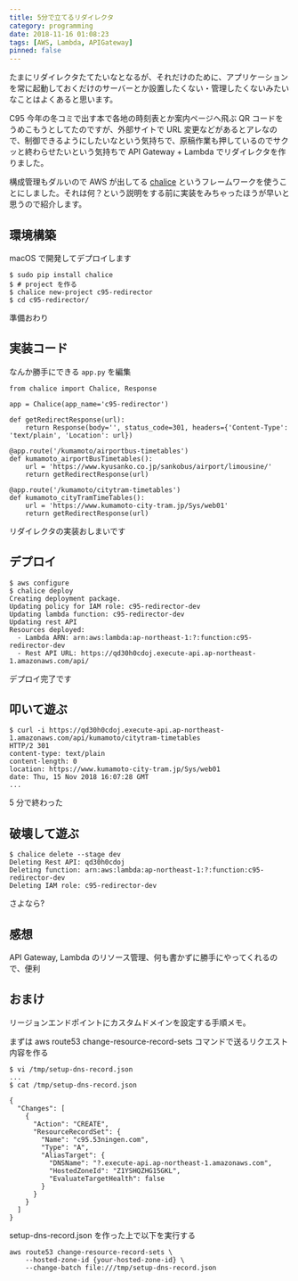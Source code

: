 ```yaml
---
title: 5分で立てるリダイレクタ
category: programming
date: 2018-11-16 01:08:23
tags: [AWS, Lambda, APIGateway]
pinned: false
---
```


たまにリダイレクタたてたいなとなるが、それだけのために、アプリケーションを常に起動しておくだけのサーバーとか設置したくない・管理したくないみたいなことはよくあると思います。

C95 今年の冬コミで出す本で各地の時刻表とか案内ページへ飛ぶ QR コードをうめこもうとしてたのですが、外部サイトで URL 変更などがあるとアレなので、制御できるようにしたいなという気持ちで、原稿作業も押しているのでサクッと終わらせたいという気持ちで API Gateway + Lambda でリダイレクタを作りました。

構成管理もダルいので AWS が出してる [chalice](https://github.com/aws/chalice) というフレームワークを使うことにしました。それは何？という説明をする前に実装をみちゃったほうが早いと思うので紹介します。

## 環境構築

macOS で開発してデプロイします

```
$ sudo pip install chalice
$ # project を作る
$ chalice new-project c95-redirector
$ cd c95-redirector/
```

準備おわり

## 実装コード

なんか勝手にできる `app.py` を編集

```
from chalice import Chalice, Response

app = Chalice(app_name='c95-redirector')

def getRedirectResponse(url):
    return Response(body='', status_code=301, headers={'Content-Type': 'text/plain', 'Location': url})

@app.route('/kumamoto/airportbus-timetables')
def kumamoto_airportBusTimetables():
    url = 'https://www.kyusanko.co.jp/sankobus/airport/limousine/'
    return getRedirectResponse(url)

@app.route('/kumamoto/citytram-timetables')
def kumamoto_cityTramTimeTables():
    url = 'https://www.kumamoto-city-tram.jp/Sys/web01'
    return getRedirectResponse(url)
```

リダイレクタの実装おしまいです

## デプロイ

```
$ aws configure
$ chalice deploy
Creating deployment package.
Updating policy for IAM role: c95-redirector-dev
Updating lambda function: c95-redirector-dev
Updating rest API
Resources deployed:
  - Lambda ARN: arn:aws:lambda:ap-northeast-1:?:function:c95-redirector-dev
  - Rest API URL: https://qd30h0cdoj.execute-api.ap-northeast-1.amazonaws.com/api/
```

デプロイ完了です

## 叩いて遊ぶ

```
$ curl -i https://qd30h0cdoj.execute-api.ap-northeast-1.amazonaws.com/api/kumamoto/citytram-timetables
HTTP/2 301
content-type: text/plain
content-length: 0
location: https://www.kumamoto-city-tram.jp/Sys/web01
date: Thu, 15 Nov 2018 16:07:28 GMT
...
```

5 分で終わった

## 破壊して遊ぶ

```
$ chalice delete --stage dev
Deleting Rest API: qd30h0cdoj
Deleting function: arn:aws:lambda:ap-northeast-1:?:function:c95-redirector-dev
Deleting IAM role: c95-redirector-dev
```

さよなら?

## 感想

API Gateway, Lambda のリソース管理、何も書かずに勝手にやってくれるので、便利

## おまけ

リージョンエンドポイントにカスタムドメインを設定する手順メモ。

まずは aws route53 change-resource-record-sets コマンドで送るリクエスト内容を作る

```
$ vi /tmp/setup-dns-record.json
...
$ cat /tmp/setup-dns-record.json

{
  "Changes": [
    {
      "Action": "CREATE",
      "ResourceRecordSet": {
        "Name": "c95.53ningen.com",
        "Type": "A",
        "AliasTarget": {
          "DNSName": "?.execute-api.ap-northeast-1.amazonaws.com",
          "HostedZoneId": "Z1YSHQZHG15GKL",
          "EvaluateTargetHealth": false
        }
      }
    }
  ]
}
```

setup-dns-record.json を作った上で以下を実行する

```
aws route53 change-resource-record-sets \
    --hosted-zone-id {your-hosted-zone-id} \
    --change-batch file:///tmp/setup-dns-record.json
```
